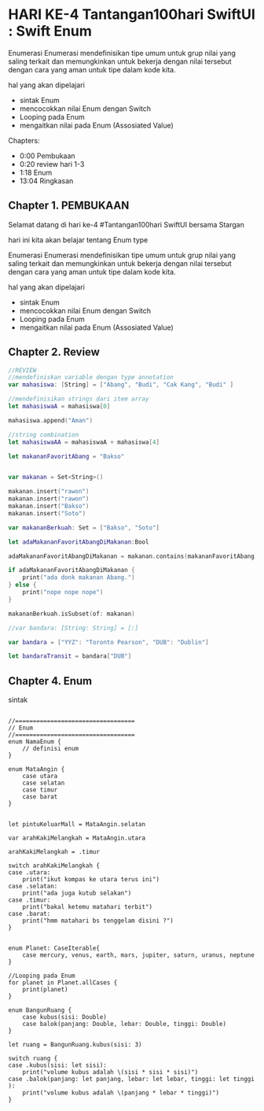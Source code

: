 
# HARI KE-4 Tantangan100hari SwiftUI : Swift Enum

Enumerasi
Enumerasi mendefinisikan tipe umum untuk grup nilai yang saling terkait dan memungkinkan untuk bekerja dengan nilai tersebut dengan cara yang aman untuk tipe dalam kode kita.

hal yang akan dipelajari 
- sintak Enum 
- mencocokkan nilai Enum dengan Switch 
- Looping pada Enum
- mengaitkan nilai pada Enum (Assosiated Value)

Chapters:
- 0:00 Pembukaan
- 0:20 review hari 1-3
- 1:18 Enum
- 13:04 Ringkasan


## Chapter 1. PEMBUKAAN

Selamat datang di hari ke-4 #Tantangan100hari SwiftUI bersama Stargan

hari ini kita akan belajar tentang Enum type

Enumerasi
Enumerasi mendefinisikan tipe umum untuk grup nilai yang saling terkait dan memungkinkan untuk bekerja dengan nilai tersebut dengan cara yang aman untuk tipe dalam kode kita.

hal yang akan dipelajari 
- sintak Enum 
- mencocokkan nilai Enum dengan Switch 
- Looping pada Enum
- mengaitkan nilai pada Enum (Assosiated Value)

## Chapter 2. Review

```Swift
//REVIEW
//mendefiniskan variable dengan type annotation
var mahasiswa: [String] = ["Abang", "Budi", "Cak Kang", "Budi" ]

//mendefinisikan strings dari item array
let mahasiswaA = mahasiswa[0]

mahasiswa.append("Aman")

//string combination
let mahasiswaAA = mahasiswaA + mahasiswa[4]

let makananFavoritAbang = "Bakso"


var makanan = Set<String>()

makanan.insert("rawon")
makanan.insert("rawon")
makanan.insert("Bakso")
makanan.insert("Soto")

var makananBerkuah: Set = ["Bakso", "Soto"]

let adaMakananFavoritAbangDiMakanan:Bool

adaMakananFavoritAbangDiMakanan = makanan.contains(makananFavoritAbang) //

if adaMakananFavoritAbangDiMakanan {
    print("ada donk makanan Abang.")
} else {
    print("nope nope nope")
}

makananBerkuah.isSubset(of: makanan)

//var bandara: [String: String] = [:]

var bandara = ["YYZ": "Toronto Pearson", "DUB": "Dublin"]

let bandaraTransit = bandara["DUB"]
```

## Chapter 4. Enum

sintak
```

//==================================
// Enum
//==================================
enum NamaEnum {
    // definisi enum
}

enum MataAngin {
    case utara
    case selatan
    case timur
    case barat
}


let pintuKeluarMall = MataAngin.selatan

var arahKakiMelangkah = MataAngin.utara

arahKakiMelangkah = .timur

switch arahKakiMelangkah {
case .utara:
    print("ikut kompas ke utara terus ini")
case .selatan:
    print("ada juga kutub selakan")
case .timur:
    print("bakal ketemu matahari terbit")
case .barat:
    print("hmm matahari bs tenggelam disini ?")
}


enum Planet: CaseIterable{
    case mercury, venus, earth, mars, jupiter, saturn, uranus, neptune
}

//Looping pada Enum
for planet in Planet.allCases {
    print(planet)
}

enum BangunRuang {
    case kubus(sisi: Double)
    case balok(panjang: Double, lebar: Double, tinggi: Double)
}

let ruang = BangunRuang.kubus(sisi: 3)

switch ruang {
case .kubus(sisi: let sisi):
    print("volume kubus adalah \(sisi * sisi * sisi)")
case .balok(panjang: let panjang, lebar: let lebar, tinggi: let tinggi ):
    print("volume kubus adalah \(panjang * lebar * tinggi)")
}
```






